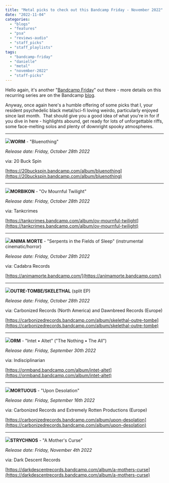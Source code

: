 ```yaml
---
title: "Metal picks to check out this Bandcamp Friday - November 2022"
date: "2022-11-04"
categories: 
  - "blogs"
  - "features"
  - "psa"
  - "reviews-audio"
  - "staff_picks"
  - "staff_playlists"
tags: 
  - "bandcamp-friday"
  - "danielle"
  - "metal"
  - "november-2022"
  - "staff-picks"
---
```


Hello again, it's another "[Bandcamp Friday](https://isitbandcampfriday.com/)" out there - more details on this recurring series are on the Bandcamp [blog](https://daily.bandcamp.com/features/bandcamp-fridays-update).

Anyway, once again here's a humble offering of some picks that I, your resident psychedelic black metal/sci-fi loving weirdo, particularly enjoyed since last month.  That should give you a good idea of what you're in for if you dive in here - highlights abound, get ready for lots of unforgettable riffs, some face-melting solos and plenty of downright spooky atmospheres.

* * *

**[![](https://hellbound.ca/wp-content/uploads/2022/11/worm_bluenothing-300x300.jpg)](https://hellbound.ca/wp-content/uploads/2022/11/worm_bluenothing.jpg)WORM** - "Bluenothing"

_Release date: Friday, October 28th 2022_

via: 20 Buck Spin

[https://20buckspin.bandcamp.com/album/bluenothing](https://20buckspin.bandcamp.com/album/bluenothing)

* * *

**[![](https://hellbound.ca/wp-content/uploads/2022/11/morbikon_ovmournfultwilight-300x300.jpg)](https://hellbound.ca/wp-content/uploads/2022/11/morbikon_ovmournfultwilight.jpg)MORBIKON** - "Ov Mournful Twilight"

_Release date: Friday, October 28th 2022_

via: Tankcrimes

[https://tankcrimes.bandcamp.com/album/ov-mournful-twilight](https://tankcrimes.bandcamp.com/album/ov-mournful-twilight)

* * *

**[![](https://hellbound.ca/wp-content/uploads/2022/11/anima-morte_serpentsinthefieldofsleep-300x300.jpg)](https://hellbound.ca/wp-content/uploads/2022/11/anima-morte_serpentsinthefieldofsleep.jpg)ANIMA MORTE** - "Serpents in the Fields of Sleep" (instrumental cinematic/horror)

_Release date: Friday, October 28th 2022_

via: Cadabra Records

[https://animamorte.bandcamp.com/](https://animamorte.bandcamp.com/)

* * *

**[![](https://hellbound.ca/wp-content/uploads/2022/11/outretombe_skelethal_split-300x300.jpg)](https://hellbound.ca/wp-content/uploads/2022/11/outretombe_skelethal_split.jpg)OUTRE-TOMBE/SKELETHAL** (split EP)

_Release date: Friday, October 28th 2022_

via: Carbonized Records (North America) and Dawnbreed Records (Europe)

[https://carbonizedrecords.bandcamp.com/album/skelethal-outre-tombe](https://carbonizedrecords.bandcamp.com/album/skelethal-outre-tombe)

* * *

**[![](https://hellbound.ca/wp-content/uploads/2022/11/orm_intetaltet-300x300.jpg)](https://hellbound.ca/wp-content/uploads/2022/11/orm_intetaltet.jpg)ORM** - "Intet • Altet" ("The Nothing • The All")

_Release date: Friday, September 30th 2022_

via: Indisciplinarian

[https://ormband.bandcamp.com/album/intet-altet](https://ormband.bandcamp.com/album/intet-altet)

* * *

**[![](https://hellbound.ca/wp-content/uploads/2022/11/mortuous_upondesolation-300x300.jpg)](https://hellbound.ca/wp-content/uploads/2022/11/mortuous_upondesolation.jpg)MORTUOUS** - "Upon Desolation"

_Release date: Friday, September 16th 2022_

via: Carbonized Records and Extremely Rotten Productions (Europe)

[https://carbonizedrecords.bandcamp.com/album/upon-desolation](https://carbonizedrecords.bandcamp.com/album/upon-desolation)

* * *

**[![](https://hellbound.ca/wp-content/uploads/2022/11/strychnos_amotherscurse-297x300.jpg)](https://hellbound.ca/wp-content/uploads/2022/11/strychnos_amotherscurse.jpg)STRYCHNOS** - "A Mother's Curse"

_Release date: Friday, November 4th 2022_

via: Dark Descent Records

[https://darkdescentrecords.bandcamp.com/album/a-mothers-curse](https://darkdescentrecords.bandcamp.com/album/a-mothers-curse)
